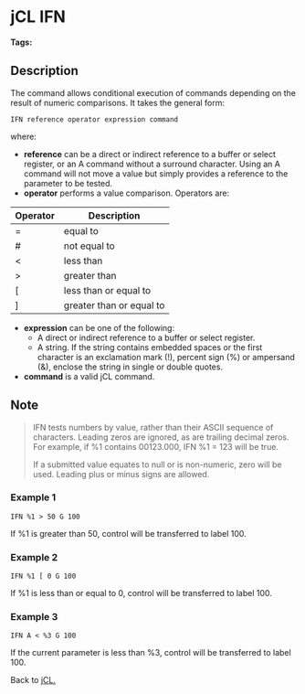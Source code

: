 # jCL IFN

<PageHeader />

**Tags:**
<badge text='jcl' vertical='middle' />

## Description

The command allows conditional execution of commands depending on the result of numeric comparisons. It takes the general form:

```
IFN reference operator expression command
```

where:

- **reference** can be a direct or indirect reference to a buffer or select register, or an A command without a surround character. Using an A command will not move a value but simply provides a reference to the parameter to be tested.
- **operator** performs a value comparison. Operators are:

| Operator | Description |
| --- | --- |
| = | equal to |
| # | not equal to |
| &lt; | less than |
| &gt; | greater than |
| [ | less than or equal to |
| ] | greater than or equal to |

- **expression** can be one of the following:
  - A direct or indirect reference to a buffer or select register.
  - A string. If the string contains embedded spaces or the first character is an exclamation mark (!), percent sign (%) or ampersand (&), enclose the string in single or double quotes.
- **command** is a valid jCL command.

## Note

> IFN tests numbers by value, rather than their ASCII sequence of characters. Leading zeros are ignored, as are trailing decimal zeros.  
> For example, if %1 contains 00123.000, IFN %1 = 123 will be true.
>
> If a submitted value equates to null or is non-numeric, zero will be used. Leading plus or minus signs are allowed.

### Example 1

```
IFN %1 > 50 G 100
```

If %1 is greater than 50, control will be transferred to label 100.

### Example 2

```
IFN %1 [ 0 G 100
```

If %1 is less than or equal to 0, control will be transferred to label 100.

### Example 3

```
IFN A < %3 G 100
```

If the current parameter is less than %3, control will be transferred to label 100.

Back to [jCL.](./../README.md)
  
<PageFooter />